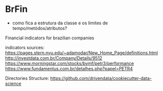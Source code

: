 # BrFin
- como fica a estrutura da classe e os limites de tempo/metódos/atributos?

Financial indicators for brazilian companies 

indicators sources: 
https://pages.stern.nyu.edu/~adamodar/New_Home_Page/definitions.html
http://investdata.com.br/Company/Details/9512
https://www.morningstar.com/stocks/bvmf/petr3/performance
https://www.fundamentus.com.br/detalhes.php?papel=PETR4

Directories Structure: https://github.com/drivendata/cookiecutter-data-science